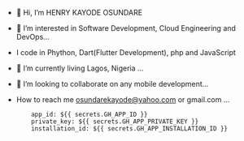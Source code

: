 - 👋 Hi, I’m HENRY KAYODE OSUNDARE
- 👀 I’m interested in Software Development, Cloud Engineering and DevOps...
- I code in Phython, Dart(Flutter Development), php and JavaScript
- 🌱 I’m currently living Lagos, Nigeria ...
- 💞️ I’m looking to collaborate on any mobile development...
- How to reach me osundarekayode@yahoo.com or gmail.com ...




          app_id: ${{ secrets.GH_APP_ID }}
          private_key: ${{ secrets.GH_APP_PRIVATE_KEY }}
          installation_id: ${{ secrets.GH_APP_INSTALLATION_ID }}